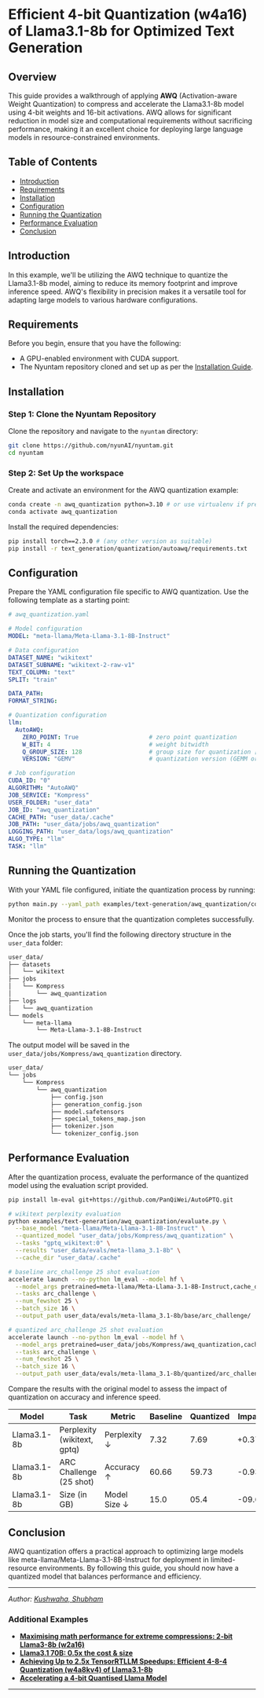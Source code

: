 # Efficient 4-bit Quantization (w4a16) of Llama3.1-8b for Optimized Text Generation

## Overview

This guide provides a walkthrough of applying **AWQ** (Activation-aware Weight Quantization) to compress and accelerate the Llama3.1-8b model using 4-bit weights and 16-bit activations. AWQ allows for significant reduction in model size and computational requirements without sacrificing performance, making it an excellent choice for deploying large language models in resource-constrained environments.

## Table of Contents

- [Introduction](#introduction)
- [Requirements](#requirements)
- [Installation](#installation)
- [Configuration](#configuration)
- [Running the Quantization](#running-the-quantization)
- [Performance Evaluation](#performance-evaluation)
- [Conclusion](#conclusion)

## Introduction

In this example, we'll be utilizing the AWQ technique to quantize the Llama3.1-8b model, aiming to reduce its memory footprint and improve inference speed. AWQ's flexibility in precision makes it a versatile tool for adapting large models to various hardware configurations.

## Requirements

Before you begin, ensure that you have the following:

- A GPU-enabled environment with CUDA support.
- The Nyuntam repository cloned and set up as per the [Installation Guide](#installation).

## Installation

### Step 1: Clone the Nyuntam Repository

Clone the repository and navigate to the `nyuntam` directory:

```bash
git clone https://github.com/nyunAI/nyuntam.git
cd nyuntam
```

### Step 2: Set Up the workspace

Create and activate an environment for the AWQ quantization example:

```bash
conda create -n awq_quantization python=3.10 # or use virtualenv if preferred
conda activate awq_quantization
```

Install the required dependencies:

```bash
pip install torch==2.3.0 # (any other version as suitable)
pip install -r text_generation/quantization/autoawq/requirements.txt
```

## Configuration

Prepare the YAML configuration file specific to AWQ quantization. Use the following template as a starting point:

```yaml
# awq_quantization.yaml

# Model configuration
MODEL: "meta-llama/Meta-Llama-3.1-8B-Instruct"

# Data configuration
DATASET_NAME: "wikitext"
DATASET_SUBNAME: "wikitext-2-raw-v1"
TEXT_COLUMN: "text"                     
SPLIT: "train"

DATA_PATH:
FORMAT_STRING:

# Quantization configuration
llm:
  AutoAWQ:
    ZERO_POINT: True                    # zero point quantization
    W_BIT: 4                            # weight bitwidth
    Q_GROUP_SIZE: 128                   # group size for quantization [default: 128, 64, 32]
    VERSION: "GEMV"                     # quantization version (GEMM or GEMV)

# Job configuration
CUDA_ID: "0"
ALGORITHM: "AutoAWQ"
JOB_SERVICE: "Kompress"
USER_FOLDER: "user_data"
JOB_ID: "awq_quantization"
CACHE_PATH: "user_data/.cache"
JOB_PATH: "user_data/jobs/awq_quantization"
LOGGING_PATH: "user_data/logs/awq_quantization"
ALGO_TYPE: "llm"
TASK: "llm"
```

## Running the Quantization

With your YAML file configured, initiate the quantization process by running:

```bash
python main.py --yaml_path examples/text-generation/awq_quantization/config.yaml
```

Monitor the process to ensure that the quantization completes successfully.

Once the job starts, you'll find the following directory structure in the `user_data` folder:

```bash
user_data/
├── datasets
│   └── wikitext
├── jobs
│   └── Kompress
│       └── awq_quantization
├── logs
│   └── awq_quantization
└── models
    └── meta-llama
        └── Meta-Llama-3.1-8B-Instruct
```

The output model will be saved in the `user_data/jobs/Kompress/awq_quantization` directory.

```bash
user_data/
└── jobs
    └── Kompress
        └── awq_quantization
            ├── config.json
            ├── generation_config.json
            ├── model.safetensors
            ├── special_tokens_map.json
            ├── tokenizer.json
            └── tokenizer_config.json
```

## Performance Evaluation

After the quantization process, evaluate the performance of the quantized model using the evaluation script provided.

```bash
pip install lm-eval git+https://github.com/PanQiWei/AutoGPTQ.git

# wikitext perplexity evaluation
python examples/text-generation/awq_quantization/evaluate.py \
  --base_model "meta-llama/Meta-Llama-3.1-8B-Instruct" \
  --quantized_model "user_data/jobs/Kompress/awq_quantization" \
  --tasks "gptq_wikitext:0" \
  --results "user_data/evals/meta-llama_3.1-8b" \
  --cache_dir "user_data/.cache"

# baseline arc_challenge 25 shot evaluation
accelerate launch --no-python lm_eval --model hf \
  --model_args pretrained=meta-llama/Meta-Llama-3.1-8B-Instruct,cache_dir=user_data/.cache \
  --tasks arc_challenge \
  --num_fewshot 25 \
  --batch_size 16 \
  --output_path user_data/evals/meta-llama_3.1-8b/base/arc_challenge/

# quantized arc_challenge 25 shot evaluation
accelerate launch --no-python lm_eval --model hf \
  --model_args pretrained=user_data/jobs/Kompress/awq_quantization,cache_dir=user_data/.cache \
  --tasks arc_challenge \
  --num_fewshot 25 \
  --batch_size 16 \
  --output_path user_data/evals/meta-llama_3.1-8b/quantized/arc_challenge/
```

Compare the results with the original model to assess the impact of quantization on accuracy and inference speed.

| Model        | Task                         | Metric        | Baseline  | Quantized  | Impact  |
|------------- |----------------------------- |-------------- |---------- |----------- |-------- |
| Llama3.1-8b  | Perplexity (wikitext, gptq)  | Perplexity ↓  | 7.32      | 7.69       | +0.37   |
| Llama3.1-8b  | ARC Challenge (25 shot)      | Accuracy ↑    | 60.66     | 59.73      | -0.93   |
| Llama3.1-8b  | Size (in GB)                 | Model Size ↓  | 15.0      | 05.4       | -09.60  |

## Conclusion

AWQ quantization offers a practical approach to optimizing large models like meta-llama/Meta-Llama-3.1-8B-Instruct for deployment in limited-resource environments. By following this guide, you should now have a quantized model that balances performance and efficiency.

---

*Author: [Kushwaha, Shubham](https://www.linkedin.com/in/shwoobham/)*

### Additional Examples

- **[Maximising math performance for extreme compressions: 2-bit Llama3-8b (w2a16)](../aqlm_quantization/readme.md)**
- **[Llama3.1 70B: 0.5x the cost & size](../flap_pruning/readme.md)**
- **[Achieving Up to 2.5x TensorRTLLM Speedups: Efficient 4-8-4 Quantization (w4a8kv4) of Llama3.1-8b](../lmquant_quantization/readme.md)**
- **[Accelerating a 4-bit Quantised Llama Model](../tensorrtllm_engine/readme.md)**

---
